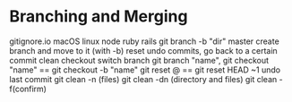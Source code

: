 # Branching and Merging

gitignore.io
	macOS linux node ruby rails
git branch -b "dir" master		create branch and move to it (with -b)
reset		undo commits, go back to a certain commit
clean
checkout		switch branch
git branch "name", git checkout "name" == git checkout -b "name"
git reset @ == git reset HEAD    ~1 undo last commit
git clean -n (files)	git clean -dn (directory and files)	git clean -f(confirm)